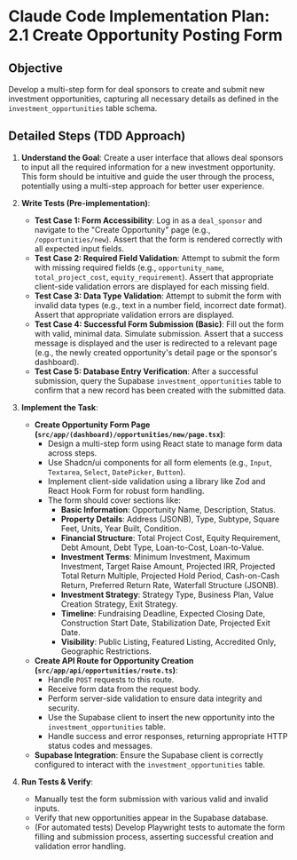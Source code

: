 # Claude Code Implementation Plan: 2.1 Create Opportunity Posting Form

## Objective
Develop a multi-step form for deal sponsors to create and submit new investment opportunities, capturing all necessary details as defined in the `investment_opportunities` table schema.

## Detailed Steps (TDD Approach)

1.  **Understand the Goal**: Create a user interface that allows deal sponsors to input all the required information for a new investment opportunity. This form should be intuitive and guide the user through the process, potentially using a multi-step approach for better user experience.

2.  **Write Tests (Pre-implementation)**:
    *   **Test Case 1: Form Accessibility**: Log in as a `deal_sponsor` and navigate to the "Create Opportunity" page (e.g., `/opportunities/new`). Assert that the form is rendered correctly with all expected input fields.
    *   **Test Case 2: Required Field Validation**: Attempt to submit the form with missing required fields (e.g., `opportunity_name`, `total_project_cost`, `equity_requirement`). Assert that appropriate client-side validation errors are displayed for each missing field.
    *   **Test Case 3: Data Type Validation**: Attempt to submit the form with invalid data types (e.g., text in a number field, incorrect date format). Assert that appropriate validation errors are displayed.
    *   **Test Case 4: Successful Form Submission (Basic)**: Fill out the form with valid, minimal data. Simulate submission. Assert that a success message is displayed and the user is redirected to a relevant page (e.g., the newly created opportunity's detail page or the sponsor's dashboard).
    *   **Test Case 5: Database Entry Verification**: After a successful submission, query the Supabase `investment_opportunities` table to confirm that a new record has been created with the submitted data.

3.  **Implement the Task**: 
    *   **Create Opportunity Form Page (`src/app/(dashboard)/opportunities/new/page.tsx`)**:
        *   Design a multi-step form using React state to manage form data across steps.
        *   Use Shadcn/ui components for all form elements (e.g., `Input`, `Textarea`, `Select`, `DatePicker`, `Button`).
        *   Implement client-side validation using a library like Zod and React Hook Form for robust form handling.
        *   The form should cover sections like:
            *   **Basic Information**: Opportunity Name, Description, Status.
            *   **Property Details**: Address (JSONB), Type, Subtype, Square Feet, Units, Year Built, Condition.
            *   **Financial Structure**: Total Project Cost, Equity Requirement, Debt Amount, Debt Type, Loan-to-Cost, Loan-to-Value.
            *   **Investment Terms**: Minimum Investment, Maximum Investment, Target Raise Amount, Projected IRR, Projected Total Return Multiple, Projected Hold Period, Cash-on-Cash Return, Preferred Return Rate, Waterfall Structure (JSONB).
            *   **Investment Strategy**: Strategy Type, Business Plan, Value Creation Strategy, Exit Strategy.
            *   **Timeline**: Fundraising Deadline, Expected Closing Date, Construction Start Date, Stabilization Date, Projected Exit Date.
            *   **Visibility**: Public Listing, Featured Listing, Accredited Only, Geographic Restrictions.
    *   **Create API Route for Opportunity Creation (`src/app/api/opportunities/route.ts`)**:
        *   Handle `POST` requests to this route.
        *   Receive form data from the request body.
        *   Perform server-side validation to ensure data integrity and security.
        *   Use the Supabase client to insert the new opportunity into the `investment_opportunities` table.
        *   Handle success and error responses, returning appropriate HTTP status codes and messages.
    *   **Supabase Integration**: Ensure the Supabase client is correctly configured to interact with the `investment_opportunities` table.

4.  **Run Tests & Verify**: 
    *   Manually test the form submission with various valid and invalid inputs.
    *   Verify that new opportunities appear in the Supabase database.
    *   (For automated tests) Develop Playwright tests to automate the form filling and submission process, asserting successful creation and validation error handling.


